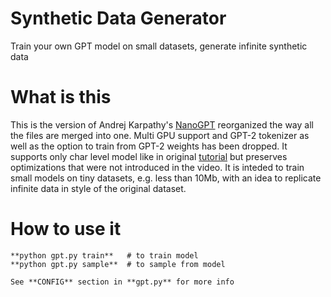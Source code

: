 # Synthetic Data Generator
Train your own GPT model on small datasets, generate infinite synthetic data

# What is this
This is the version of Andrej Karpathy's <a href="https://github.com/karpathy/nanoGPT/">
NanoGPT</a> reorganized the way all the files are merged into one. Multi GPU support
and GPT-2 tokenizer as well as the option to train from GPT-2 weights has been dropped.
It supports only char level model like in original <a href="https://www.youtube.com/watch?v=kCc8FmEb1nY">
tutorial</a> but preserves optimizations that were not introduced in the video. It is inteded to train
small models on tiny datasets, e.g. less than 10Mb, with an idea to replicate infinite data in style of
the original dataset.

# How to use it
    **python gpt.py train**   # to train model
    **python gpt.py sample**  # to sample from model

    See **CONFIG** section in **gpt.py** for more info
